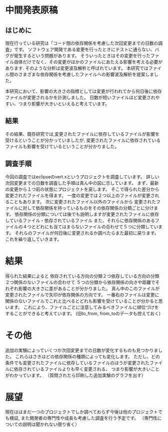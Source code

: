 # 中間発表原稿

## はじめに
現在行っている研究は「コード間の依存関係を考慮した次回変更までの日数の調査」です。
ソフトウェア開発である変更を行ったときにテストに通らない、バグが発生するという問題があります。
そういったときはその変更を行ったファイル自体だけでなく、その変更がほかのファイルにあたえる影響を考える必要があります.
そのような分析は変更波及解析と呼ばれています。
本研究ではファイル間のさまざまな依存関係を考慮したファイルへの影響波及解析を提案しました。

本研究において、影響の大きさの指標としては変更が行われてから何日後に依存ファイルが変更されるかを計測しました。
日数が短いファイルほど変更されやすい、つまり影響が大きいといえると考えています。


## 結果
その結果、既存研究では,変更されたファイルに依存しているファイルが影響を受けるということが分かっていましたが,
変更されたファイルに依存されているファイルも影響を受けているということが分かりました。


## 調査手順
今回の調査ではeclipseのvert.xというプロジェクトを調査しています。
詳しい次回変更までの日数を調査した手順は真ん中の図に示しています。
まず、最新の変更から１つ前の状態にプロジェクトを戻します。
そこで得られた差分から変更されたファイルを得ます。
一度の変更では２つ以上のファイルが変更されることもあります。
次に変更されたファイル以外のファイルから
変更されたファイルに対して依存関係を持っているものをその依存関係の分類ごとに分けます。
依存関係の分類については後でも説明しますが変更されたファイルに依存しているファイル・依存されているファイル
また、それらに依存関係のあるファイルの４つとどれにも当てはまらないファイルの合わせて５つに分類しています。
それらのファイルが何日後に変更されるか調べたらまた最初に戻ります。
これを繰り返していきます。


# 結果
得られた結果によると
依存されている方向の分類２つ依存している方向の分類２つ関係のないファイルの合わせて
５つの分類から依存関係の向きや距離でそれぞれ影響の大きさに差があることが分かりました。
真ん中のこのファイルが変更されたファイルで矢印が依存関係の方向です。
一番右のファイルは変更に関係のないファイルでこれと比べるとどれも影響を受けていることが分かると思います。
これにより、ファイルごとに注意してみるべきファイルに順位づけをすることができると考えています。
(旧to_from, from_toのデータも控えておく)


# その他
追加の実験によっていくつか次回変更までの日数が変化するものも見つかりました。
これらはさきほどの依存関係の種類によっても変化します。
ただし、どの条件でも変更されたファイルに依存しているファイルのほうが変更されたファイルに依存されているファイルよりも早く変更される、
つまり影響が大きいことがわかっています。
（質問されたら印刷した追加実験のグラフを出す）


# 展望
現在ははまだ一つのプロジェクトでしか調べておらず今後は他のプロジェクトでも検証,
また開発者の専門性や成長も考慮した調査を行う予定です。
（専門性についての説明は聞かれない限り省く）